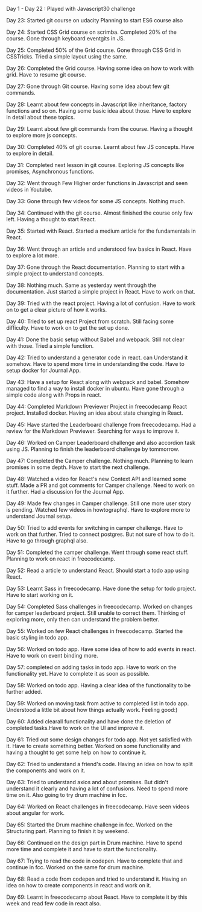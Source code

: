 Day 1 - Day 22 :
Played with Javascript30 challenge

Day 23:
Started git course on udacity
Planning to start ES6 course also

Day 24:
Started CSS Grid course on scrimba. Completed 20% of the course. Gone through keyboard eventgits in JS.

Day 25:
Completed 50% of the Grid course. Gone through CSS Grid in CSSTricks. Tried a simple layout using the same.

Day 26:
Completed the Grid course. Having some idea on how to work with grid. Have to resume git course.

Day 27:
Gone through Git course. Having some idea about few git commands.

Day 28:
Learnt about few concepts in Javascript like inheritance, factory functions and so on. Having some basic idea about those. Have to explore in detail about these topics.

Day 29:
Learnt about few git commands from the course. Having a thought to explore more js concepts.

Day 30:
Completed 40% of git course. Learnt about few JS concepts. Have to explore in detail.

Day 31:
Completed next lesson in git course. Exploring JS concepts like promises, Asynchronous functions.

Day 32:
Went through Few Higher order functions in Javascript and seen videos in Youtube.

Day 33:
Gone through few videos for some JS concepts. Nothing much.

Day 34:
Continued with the git course. Almost finished the course only few left. Having a thought to start React.

Day 35:
Started with React. Started a medium article for the fundamentals in React.

Day 36:
Went through an article and understood few basics in React. Have to explore a lot more. 

Day 37:
Gone through the React documentation. Planning to start with a simple project to understand concepts.

Day 38:
Nothing much. Same as yesterday went through the documentation. Just started a simple project in React. Have to work on that.

Day 39:
Tried with the react project. Having a lot of confusion. Have to work on to get a clear picture of how it works.

Day 40:
Tried to set up react Project from scratch. Still facing some difficulty. Have to work on to get the set up done.

Day 41:
Done the basic setup without Babel and webpack. Still not clear with those. Tried a simple function.

Day 42:
Tried to understand a generator code in react. can Understand it somehow. Have to spend more time in understanding the code. Have to setup docker for Journal App.

Day 43:
Have a setup for React along with webpack and babel. Somehow managed to find a way to install docker in ubuntu. Have gone through a simple code along with Props in react.

Day 44:
Completed Markdown Previewer Project in freecodecamp React project. Installed docker. Having an idea about state changing in React.

Day 45:
Have started the Leaderboard challenge from freecodecamp. Had a review for the Markdown Previewer. Searching for ways to improve it.

Day 46:
Worked on Camper Leaderboard challenge and also accordion task using JS. Planning to finish the leaderboard challenge by tommorrow.

Day 47:
Completed the Camper challenge. Nothing much. Planning to learn promises in some depth. Have to start the next challenge.

Day 48:
Watched a video for React's new Context API and learned some stuff. Made a PR and got comments for Camper challenge. Need to work on it further. Had a discussion for the Journal App.

Day 49:
Made few changes in Camper challenge. Still one more user story is pending. Watched few videos in howtographql. Have to explore more to understand Journal setup.

Day 50:
Tried to add events for switching in camper challenge. Have to work on that further. Tried to connect postgres. But not sure of how to do it. Have to go through graphql also.

Day 51:
Completed the camper challenge. Went through some react stuff. Planning to work on react in freecodecamp.

Day 52:
Read a article to understand React. Should start a todo app using React.

Day 53:
Learnt Sass in freecodecamp. Have done the setup for todo project. Have to start working on it.

Day 54:
Completed Sass challenges in freecodecamp. Worked on changes for camper leaderboard project. Still unable to correct them. Thinking of exploring more, only then can understand the problem better.

Day 55:
Worked on few React challenges in freecodecamp. Started the basic styling in todo app.

Day 56:
Worked on todo app. Have some idea of how to add events in react. Have to work on event binding more.

Day 57:
completed on adding tasks in todo app. Have to work on the functionality yet. Have to complete it as soon as possible.

Day 58:
Worked on todo app. Having a clear idea of the functionality to be further added.

Day 59:
Worked on moving task from active to completed list in todo app. Understood a little bit about how things actually work. Feeling good:)

Day 60:
Added clearall functionality and have done the deletion of completed tasks.Have to work on the UI and improve it.

Day 61:
Tried out some design changes for todo app. Not yet satisfied with it. Have to create something better. Worked on some functionality and having a thought to get some help on how to continue it.

Day 62:
Tried to understand a friend's code. Having an idea on how to split the components and work on it.

Day 63:
Tried to understand axios and about promises. But didn't understand it clearly and having a lot of confusions. Need to spend more time on it. Also going to try drum machine in fcc.

Day 64:
Worked on React challenges in freecodecamp. Have seen videos about angular for work.

Day 65:
Started the Drum machine challenge in fcc. Worked on the Structuring part. Planning to finish it by weekend.

Day 66:
Continued on the design part in Drum machine. Have to spend more time and complete it and have to start the functionality.

Day 67:
Trying to read the code in codepen. Have to complete that and continue in fcc. Worked on the same for drum machine.

Day 68:
Read a code from codepen and tried to understand it. Having an idea on how to create components in react and work on it.

Day 69:
Learnt in freecodecamp about React. Have to complete it by this week and read few code in react also.